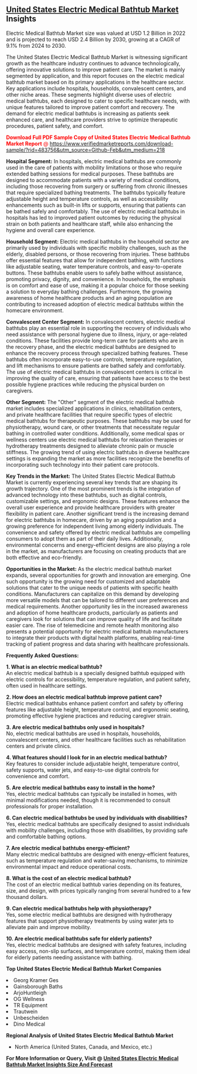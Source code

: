 <h2><a href="https://www.verifiedmarketreports.com/download-sample/?rid=483756&amp;utm_source=Github-Feb&amp;utm_medium=218" target="_blank">United States Electric Medical Bathtub Market</a> Insights</h2><p>Electric Medical Bathtub Market size was valued at USD 1.2 Billion in 2022 and is projected to reach USD 2.4 Billion by 2030, growing at a CAGR of 9.1% from 2024 to 2030.</p><p><p>The United States Electric Medical Bathtub Market is witnessing significant growth as the healthcare industry continues to advance technologically, offering innovative solutions to improve patient care. The market is mainly segmented by application, and this report focuses on the electric medical bathtub market based on its primary applications in the healthcare sector. Key applications include hospitals, households, convalescent centers, and other niche areas. These segments highlight diverse uses of electric medical bathtubs, each designed to cater to specific healthcare needs, with unique features tailored to improve patient comfort and recovery. The demand for electric medical bathtubs is increasing as patients seek enhanced care, and healthcare providers strive to optimize therapeutic procedures, patient safety, and comfort. <p><span class=""><span style="color: #ff0000;"><strong>Download Full PDF Sample Copy of United States Electric Medical Bathtub Market Report</strong> @ </span><a href="https://www.verifiedmarketreports.com/download-sample/?rid=483756&amp;utm_source=Github-Feb&amp;utm_medium=218" target="_blank">https://www.verifiedmarketreports.com/download-sample/?rid=483756&amp;utm_source=Github-Feb&amp;utm_medium=218</a></span></p></p> <p><strong>Hospital Segment:</strong> In hospitals, electric medical bathtubs are commonly used in the care of patients with mobility limitations or those who require extended bathing sessions for medical purposes. These bathtubs are designed to accommodate patients with a variety of medical conditions, including those recovering from surgery or suffering from chronic illnesses that require specialized bathing treatments. The bathtubs typically feature adjustable height and temperature controls, as well as accessibility enhancements such as built-in lifts or supports, ensuring that patients can be bathed safely and comfortably. The use of electric medical bathtubs in hospitals has led to improved patient outcomes by reducing the physical strain on both patients and healthcare staff, while also enhancing the hygiene and overall care experience. <p><strong>Household Segment:</strong> Electric medical bathtubs in the household sector are primarily used by individuals with specific mobility challenges, such as the elderly, disabled persons, or those recovering from injuries. These bathtubs offer essential features that allow for independent bathing, with functions like adjustable seating, water temperature controls, and easy-to-operate buttons. These bathtubs enable users to safely bathe without assistance, promoting privacy, dignity, and convenience. In households, the emphasis is on comfort and ease of use, making it a popular choice for those seeking a solution to everyday bathing challenges. Furthermore, the growing awareness of home healthcare products and an aging population are contributing to increased adoption of electric medical bathtubs within the homecare environment. <p><strong>Convalescent Center Segment:</strong> In convalescent centers, electric medical bathtubs play an essential role in supporting the recovery of individuals who need assistance with personal hygiene due to illness, injury, or age-related conditions. These facilities provide long-term care for patients who are in the recovery phase, and the electric medical bathtubs are designed to enhance the recovery process through specialized bathing features. These bathtubs often incorporate easy-to-use controls, temperature regulation, and lift mechanisms to ensure patients are bathed safely and comfortably. The use of electric medical bathtubs in convalescent centers is critical in improving the quality of care, ensuring that patients have access to the best possible hygiene practices while reducing the physical burden on caregivers. <p><strong>Other Segment:</strong> The "Other" segment of the electric medical bathtub market includes specialized applications in clinics, rehabilitation centers, and private healthcare facilities that require specific types of electric medical bathtubs for therapeutic purposes. These bathtubs may be used for physiotherapy, wound care, or other treatments that necessitate regular bathing in controlled water conditions. Additionally, some medical spas or wellness centers use electric medical bathtubs for relaxation therapies or hydrotherapy treatments designed to alleviate chronic pain or muscle stiffness. The growing trend of using electric bathtubs in diverse healthcare settings is expanding the market as more facilities recognize the benefits of incorporating such technology into their patient care protocols. <p><strong>Key Trends in the Market:</strong> The United States Electric Medical Bathtub Market is currently experiencing several key trends that are shaping its growth trajectory. One of the most prominent trends is the integration of advanced technology into these bathtubs, such as digital controls, customizable settings, and ergonomic designs. These features enhance the overall user experience and provide healthcare providers with greater flexibility in patient care. Another significant trend is the increasing demand for electric bathtubs in homecare, driven by an aging population and a growing preference for independent living among elderly individuals. The convenience and safety offered by electric medical bathtubs are compelling consumers to adopt them as part of their daily lives. Additionally, environmental concerns and energy-efficient designs are also playing a role in the market, as manufacturers are focusing on creating products that are both effective and eco-friendly. <p><strong>Opportunities in the Market:</strong> As the electric medical bathtub market expands, several opportunities for growth and innovation are emerging. One such opportunity is the growing need for customized and adaptable solutions that cater to the unique needs of patients with specific health conditions. Manufacturers can capitalize on this demand by developing more versatile models that can be tailored to different user preferences and medical requirements. Another opportunity lies in the increased awareness and adoption of home healthcare products, particularly as patients and caregivers look for solutions that can improve quality of life and facilitate easier care. The rise of telemedicine and remote health monitoring also presents a potential opportunity for electric medical bathtub manufacturers to integrate their products with digital health platforms, enabling real-time tracking of patient progress and data sharing with healthcare professionals. <p><strong>Frequently Asked Questions:</strong></p> <p><strong>1. What is an electric medical bathtub?</strong><br>An electric medical bathtub is a specially designed bathtub equipped with electric controls for accessibility, temperature regulation, and patient safety, often used in healthcare settings.</p> <p><strong>2. How does an electric medical bathtub improve patient care?</strong><br>Electric medical bathtubs enhance patient comfort and safety by offering features like adjustable height, temperature control, and ergonomic seating, promoting effective hygiene practices and reducing caregiver strain.</p> <p><strong>3. Are electric medical bathtubs only used in hospitals?</strong><br>No, electric medical bathtubs are used in hospitals, households, convalescent centers, and other healthcare facilities such as rehabilitation centers and private clinics.</p> <p><strong>4. What features should I look for in an electric medical bathtub?</strong><br>Key features to consider include adjustable height, temperature control, safety supports, water jets, and easy-to-use digital controls for convenience and comfort.</p> <p><strong>5. Are electric medical bathtubs easy to install in the home?</strong><br>Yes, electric medical bathtubs can typically be installed in homes, with minimal modifications needed, though it is recommended to consult professionals for proper installation.</p> <p><strong>6. Can electric medical bathtubs be used by individuals with disabilities?</strong><br>Yes, electric medical bathtubs are specifically designed to assist individuals with mobility challenges, including those with disabilities, by providing safe and comfortable bathing options.</p> <p><strong>7. Are electric medical bathtubs energy-efficient?</strong><br>Many electric medical bathtubs are designed with energy-efficient features, such as temperature regulation and water-saving mechanisms, to minimize environmental impact and reduce operational costs.</p> <p><strong>8. What is the cost of an electric medical bathtub?</strong><br>The cost of an electric medical bathtub varies depending on its features, size, and design, with prices typically ranging from several hundred to a few thousand dollars.</p> <p><strong>9. Can electric medical bathtubs help with physiotherapy?</strong><br>Yes, some electric medical bathtubs are designed with hydrotherapy features that support physiotherapy treatments by using water jets to alleviate pain and improve mobility.</p> <p><strong>10. Are electric medical bathtubs safe for elderly patients?</strong><br>Yes, electric medical bathtubs are designed with safety features, including easy access, non-slip surfaces, and temperature control, making them ideal for elderly patients needing assistance with bathing.</p></p><p><strong>Top United States Electric Medical Bathtub Market Companies</strong></p><div data-test-id=""><p><li>Georg Kramer Ges</li><li> Gainsborough Baths</li><li> ArjoHuntleigh</li><li> OG Wellness</li><li> TR Equipment</li><li> Trautwein</li><li> Unbescheiden</li><li> Dino Medical</li></p><div><strong>Regional Analysis of&nbsp;United States Electric Medical Bathtub Market</strong></div><ul><li dir="ltr"><p dir="ltr">North America&nbsp;(United States, Canada, and Mexico, etc.)</p></li></ul><p><strong>For More Information or Query, Visit @&nbsp;</strong><strong><a href="https://www.verifiedmarketreports.com/product/electric-medical-bathtub-market-size-and-forecast/?utm_source=Github-Feb&amp;utm_medium=218" target="_blank">United States Electric Medical Bathtub Market Insights Size And Forecast</a></strong></p></div>
